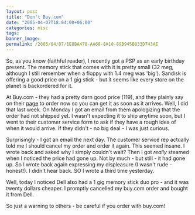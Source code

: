 ```yaml
---
layout: post
title: "Don't Buy.com"
date: "2005-04-07T18:04:00+06:00"
categories: misc 
tags: 
banner_image: 
permalink: /2005/04/07/1E8BA478-AA68-8A10-89B945B833D743AE
---
```


So, as you know (faithful reader), I recently got a PSP as an early birthday present. The memory stick that comes with it is pretty small (32 meg, although I still remember when a floppy with 1.4 meg was 'big'). Sandisk is offering a good price on a 1 gig stick - but it seems like every store on the planet is backordered for it.

At Buy.com - they had a pretty darn good price (119), and they plainly say on their <a href="http://www.buy.com/retail/product.asp?sku=10398736&loc=101&estk=1">page</a>  to order now so you can get it as soon as it arrives. Well, I did that last week. On Monday I got an email from them apologizing that the order had not shipped yet. I wasn't expecting it to ship anytime soon, but I went to their customer service form to ask if they have a rough idea of when it would arrive. If they didn't - no big deal - I was just curious.

Surprisingly - I got an email the next day. The customer service rep actually told me I should cancel my order and order it again. This seemed insane. I wrote back and asked why I simply couldn't wait? Then I got <i>really</i> steamed when I noticed the price had gone up. Not by much - but still - it had gone up. So I wrote back again expressing my displeasure (I wasn't rude - honest!). I didn't hear back. SO I wrote a third time yesterday.

Well, today I noticed Dell also had a 1 gig memory stick duo pro - and it was twenty dollars cheaper. I promptly cancelled my buy.com order and bought it from Dell.

So just a warning to others - be careful if you order with buy.com!
